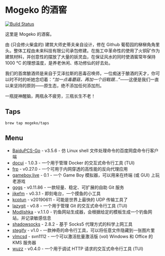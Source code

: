 # Mogeko 的酒窖

[![Build Status](https://travis-ci.org/Mogeko/homebrew-taps.svg?branch=auto-update)](https://travis-ci.org/Mogeko/homebrew-taps)

这里是 Mogeko 的酒窖。

由 (只会修火柴盒的) 建筑大师史蒂夫亲自设计，修在 Github 葡萄园的㮟㮟角角里头。整体工程由未来科技有限公司承包修建。在施工中革命性的使用了火铜矿作为建筑材料，并创意性的摆放了大量的妖灵血，在保证风水的同时使酒窖常年保持 1000 °C 的理想温度，是养老休闲、练功修仙的好去处。

我们的首席酿酒师是来自于艾泽拉斯的恶毒召唤师，一位痴迷于酿酒的天才，你可以时不时的听她念叨着：*“加一点毒蘑菇，再加一个旧鞋跟...”*——这便是我们一直以来坚持的原则——原生态，绝不添加任何添加剂。

一瓶提神醒脑，两瓶永不疲劳，三瓶长生不老！

## Taps

```
brew tap mogeko/taps
```

## Menu

- [BaiduPCS-Go](https://github.com/Mogeko/homebrew-taps/wiki/BaiduPCS-Go) - v3.5.6 - 仿 Linux shell 文件处理命令的百度网盘命令行客户端
- [docui](https://github.com/Mogeko/homebrew-taps/wiki/docui) - 1.0.3 - 一个用于管理 Docker 的交互式命令行工具 (TUI)
- [frp](https://github.com/Mogeko/homebrew-taps/wiki/frp) - v0.27.0 - 一个可用于内网穿透的高性能的反向代理应用
- [gameboy.live](https://github.com/Mogeko/homebrew-taps/wiki/gameboy.live) - 0.1 - 一个 Game Boy 模拟器，可以用来在终端 (或 GUI) 上玩老游戏
- [gogs](https://github.com/Mogeko/homebrew-taps/wiki/gogs) - v0.11.86 - 一款轻量、稳定、可扩展的自助 Git 服务
- [jikefm](https://github.com/Mogeko/homebrew-taps/wiki/jikefm) - v0.3.1 - 即刻电台，一个摸鱼的小工具
- [kcptun](https://github.com/Mogeko/homebrew-taps/wiki/kcptun) - v20190611 - 可能是世界上最快的 UDP 传输工具了
- [lazygit](https://github.com/Mogeko/homebrew-taps/wiki/lazygit) - v0.8 - 一个用于管理 Git 的交互式命令行工具 (TUI)
- [Modlishka](https://github.com/Mogeko/homebrew-taps/wiki/Modlishka) - v.1.1.0 - 钓鱼网站生成器，会根据给定的模板生成一个钓鱼网站，并记录敏感信息
- [shadowsocks](https://github.com/Mogeko/homebrew-taps/wiki/shadowsocks) - 2.8.2 - 基于 Socks5 代理方式的科学上网工具
- [stegify](https://github.com/Mogeko/homebrew-taps/wiki/stegify) - v1.0 - 一款神奇的命令行工具，可以将任意文件隐藏到一张图片里
- [vlmcsd](https://github.com/Mogeko/homebrew-taps/wiki/vlmcsd) - svn1112 - 一个可以激活批量激活版 (vol) Windows 和 Office 的 KMS 服务器
- [wuzz](https://github.com/Mogeko/homebrew-taps/wiki/wuzz) - v0.4.0 - 一个用于调试 HTTP 请求的交互式命令行工具 (TUI)